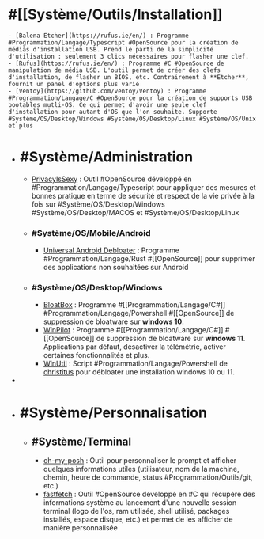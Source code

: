 # #[[Système/Outils/Installation]]
	- [Balena Etcher](https://rufus.ie/en/) : Programme #Programmation/Langage/Typescript #OpenSource pour la création de médias d'installation USB. Prend le parti de la simplicité d'utilisation : seulement 3 clics nécessaires pour flasher une clef.
	- [Rufus](https://rufus.ie/en/) : Programme #C #OpenSource de manipulation de média USB. L'outil permet de créer des clefs d'installation, de flasher un BIOS, etc. Contrairement à **Etcher**, fournit un panel d'options plus varié
	- [Ventoy](https://github.com/ventoy/Ventoy) : Programme #Programmation/Langage/C #OpenSource pour la création de supports USB bootables mutli-OS. Ce qui permet d'avoir une seule clef d'installation pour autant d'OS que l'on souhaite. Supporte #Système/OS/Desktop/Windows #Système/OS/Desktop/Linux #Système/OS/Unix et plus
- # #Système/Administration
	- [PrivacyIsSexy](https://privacy.sexy/) : Outil #OpenSource développé en #Programmation/Langage/Typescript pour appliquer des mesures et bonnes pratique en terme de sécurité et respect de la vie privée à la fois sur #Système/OS/Desktop/Windows #Système/OS/Desktop/MACOS et #Système/OS/Desktop/Linux
	- ### #Système/OS/Mobile/Android
		- [Universal Android Debloater](https://github.com/0x192/universal-android-debloater) :  Programme #Programmation/Langage/Rust #[[OpenSource]] pour supprimer des applications non souhaitées sur Android
	- ### #Système/OS/Desktop/Windows
		- [BloatBox](https://github.com/builtbybel/bloatbox#community-package) :  Programme #[[Programmation/Langage/C#]] #Programmation/Langage/Powershell #[[OpenSource]] de suppression de bloatware sur **windows 10**.
		- [WinPilot](https://github.com/builtbybel/Winpilot) : Programme #[[Programmation/Langage/C#]] #[[OpenSource]] de suppression de bloatware sur **windows 11**. Applications par défaut, désactiver la télémétrie, activer certaines fonctionnalités et plus.
		- [WinUtil](https://github.com/ChrisTitusTech/winutil) : Script #Programmation/Langage/Powershell de [christitus](https://www.youtube.com/channel/UCg6gPGh8HU2U01vaFCAsvmQ) pour débloater une installation windows 10 ou 11.
-
- # #Système/Personnalisation
	- ## #Système/Terminal
		- [oh-my-posh](https://ohmyposh.dev/) : Outil pour personnaliser le prompt et afficher quelques informations utiles (utilisateur, nom de la machine, chemin, heure de commande, status #Programmation/Outils/git, etc.)
		- [fastfetch](https://github.com/fastfetch-cli/fastfetch) : Outil #OpenSource développé en #C qui récupère des informations système au lancement d'une nouvelle session terminal (logo de l'os, ram utilisée, shell utilisé, packages installés, espace disque, etc.) et permet de les afficher de manière personnalisée